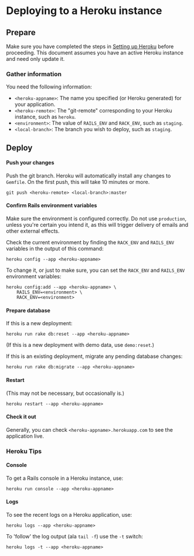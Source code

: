 
Deploying to a Heroku instance
==============================

Prepare
-------

Make sure you have completed the steps in [Setting up Heroku](heroku_setup.html) before proceeding.  This document assumes you have an active Heroku instance and need only update it.

### Gather information

You need the following information:

- `<heroku-appname>`: The name you specified (or Heroku generated) for your application.
- `<heroku-remote>`: The "git-remote" corresponding to your Heroku instance, such as `heroku`.
- `<environment>`: The value of `RAILS_ENV` and `RACK_ENV`, such as `staging`.
- `<local-branch>`: The branch you wish to deploy, such as `staging`.

Deploy
------

#### Push your changes

Push the git branch.  Heroku will automatically install any changes to `Gemfile`.  On the first push, this will take 10 minutes or more.

    git push <heroku-remote> <local-branch>:master

#### Confirm Rails environment variables

Make sure the environment is configured correctly.  Do not use `production`, unless you're certain you intend it, as this will trigger delivery of emails and other external effects.

Check the current environment by finding the `RACK_ENV` and `RAILS_ENV` variables in the output of this command:

    heroku config --app <heroku-appname>

To change it, or just to make sure, you can set the `RACK_ENV` and `RAILS_ENV` environment variables:

    heroku config:add --app <heroku-appname> \
        RAILS_ENV=<environment> \
        RACK_ENV=<environment>

#### Prepare database

If this is a new deployment:

    heroku run rake db:reset --app <heroku-appname>

(If this is a new deployment with demo data, use `demo:reset`.)

If this is an existing deployment, migrate any pending database changes:

    heroku run rake db:migrate --app <heroku-appname>

#### Restart

(This may not be necessary, but occasionally is.)

    heroku restart --app <heroku-appname>

#### Check it out

Generally, you can check `<heroku-appname>.herokuapp.com` to see the application live.


### Heroku Tips

#### Console

To get a Rails console in a Heroku instance, use:

    heroku run console --app <heroku-appname>

#### Logs

To see the recent logs on a Heroku application, use:

    heroku logs --app <heroku-appname>

To 'follow' the log output (ala `tail -f`) use the `-t` switch:

    heroku logs -t --app <heroku-appname>


